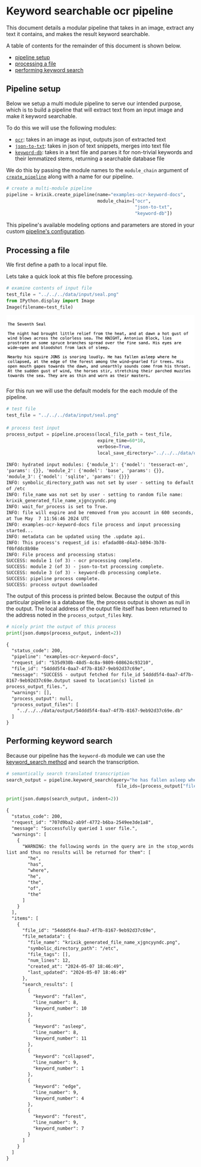 # Keyword searchable ocr pipeline

This document details a modular pipeline that takes in an image, extract any text it contains, and makes the result keyword searchable.

A table of contents for the remainder of this document is shown below.


- [pipeline setup](#pipeline-setup)
- [processing a file](#processing-a-file)
- [performing keyword search](#performing-keyword-search)

## Pipeline setup

Below we setup a multi module pipeline to serve our intended purpose, which is to build a pipeline that will extract text from an input image and make it keyword searchable.

To do this we will use the following modules:

- [`ocr`](../../modules/ocr.md): takes in an image as input, outputs json of extracted text
- [`json-to-txt`](../../modules/json-to-txt.md): takes in json of text snippets, merges into text file
- [`keyword-db`](../../modules/keyword-db.md): takes in a text file and parses it for non-trivial keywords and their lemmatized stems, returning a searchable database file


We do this by passing the module names to the `module_chain` argument of [`create_pipeline`](../../system/create_save_load.md) along with a name for our pipeline.


```python
# create a multi-module pipeline
pipeline = krixik.create_pipeline(name="examples-ocr-keyword-docs",
                                  module_chain=["ocr",
                                                "json-to-txt",
                                                "keyword-db"])
```

This pipeline's available modeling options and parameters are stored in your custom [pipeline's configuration](system/create_save_load.md).

## Processing a file

We first define a path to a local input file.

Lets take a quick look at this file before processing.


```python
# examine contents of input file
test_file = "../../../data/input/seal.png"
from IPython.display import Image
Image(filename=test_file)
```




    
![png](ocr-keyword_files/ocr-keyword_9_0.png)
    



For this run we will use the default models for the each module of the pipeline.


```python
# test file
test_file = "../../../data/input/seal.png"

# process test input
process_output = pipeline.process(local_file_path = test_file,
                                  expire_time=60*10,
                                  verbose=True,
                                  local_save_directory="../../../data/output")
```

    INFO: hydrated input modules: {'module_1': {'model': 'tesseract-en', 'params': {}}, 'module_2': {'model': 'base', 'params': {}}, 'module_3': {'model': 'sqlite', 'params': {}}}
    INFO: symbolic_directory_path was not set by user - setting to default of /etc
    INFO: file_name was not set by user - setting to random file name: krixik_generated_file_name_xjgncyyndc.png
    INFO: wait_for_process is set to True.
    INFO: file will expire and be removed from you account in 600 seconds, at Tue May  7 11:56:46 2024 UTC
    INFO: examples-ocr-keyword-docs file process and input processing started...
    INFO: metadata can be updated using the .update api.
    INFO: This process's request_id is: efadad08-d4a3-b894-3b78-f0bfddc8b98e
    INFO: File process and processing status:
    SUCCESS: module 1 (of 3) - ocr processing complete.
    SUCCESS: module 2 (of 3) - json-to-txt processing complete.
    SUCCESS: module 3 (of 3) - keyword-db processing complete.
    SUCCESS: pipeline process complete.
    SUCCESS: process output downloaded


The output of this process is printed below.  Because the output of this particular pipeline is a database file, the process output is shown as null in the output.  The local address of the output file itself has been returned to the address noted in the `process_output_files` key.


```python
# nicely print the output of this process
print(json.dumps(process_output, indent=2))
```

    {
      "status_code": 200,
      "pipeline": "examples-ocr-keyword-docs",
      "request_id": "535d930b-48d5-4c8a-9809-608624c93210",
      "file_id": "54ddd5f4-0aa7-4f7b-8167-9eb92d37c69e",
      "message": "SUCCESS - output fetched for file_id 54ddd5f4-0aa7-4f7b-8167-9eb92d37c69e.Output saved to location(s) listed in process_output_files.",
      "warnings": [],
      "process_output": null,
      "process_output_files": [
        "../../../data/output/54ddd5f4-0aa7-4f7b-8167-9eb92d37c69e.db"
      ]
    }


## Performing keyword search

Because our pipeline has the `keyword-db` module we can use the [keyword_search method](../../system/keyword_search.md) and search the transcription.


```python
# semantically search translated transcription
search_output = pipeline.keyword_search(query="he has fallen asleep where he collapsed, near the edge of the forest", 
                                         file_ids=[process_output["file_id"]])

print(json.dumps(search_output, indent=2))
```

    {
      "status_code": 200,
      "request_id": "707d9ba2-ab9f-4772-b6ba-2549ee3de1a8",
      "message": "Successfully queried 1 user file.",
      "warnings": [
        {
          "WARNING: the following words in the query are in the stop_words list and thus no results will be returned for them": [
            "he",
            "has",
            "where",
            "he",
            "the",
            "of",
            "the"
          ]
        }
      ],
      "items": [
        {
          "file_id": "54ddd5f4-0aa7-4f7b-8167-9eb92d37c69e",
          "file_metadata": {
            "file_name": "krixik_generated_file_name_xjgncyyndc.png",
            "symbolic_directory_path": "/etc",
            "file_tags": [],
            "num_lines": 12,
            "created_at": "2024-05-07 18:46:49",
            "last_updated": "2024-05-07 18:46:49"
          },
          "search_results": [
            {
              "keyword": "fallen",
              "line_number": 8,
              "keyword_number": 10
            },
            {
              "keyword": "asleep",
              "line_number": 8,
              "keyword_number": 11
            },
            {
              "keyword": "collapsed",
              "line_number": 9,
              "keyword_number": 1
            },
            {
              "keyword": "edge",
              "line_number": 9,
              "keyword_number": 4
            },
            {
              "keyword": "forest",
              "line_number": 9,
              "keyword_number": 7
            }
          ]
        }
      ]
    }

